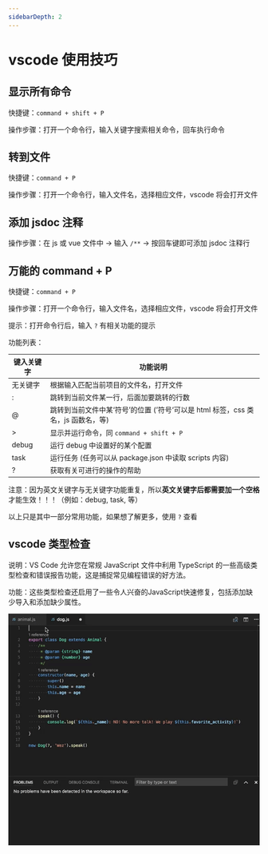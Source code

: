 ```yaml
---
sidebarDepth: 2
---
```


# vscode 使用技巧

## 显示所有命令

快捷键：`command + shift + P`

操作步骤：打开一个命令行，输入关键字搜索相关命令，回车执行命令

## 转到文件

快捷键：`command + P`

操作步骤：打开一个命令行，输入文件名，选择相应文件，vscode 将会打开文件

## 添加 jsdoc 注释

操作步骤：在 js 或 vue 文件中 -> 输入 `/**` -> 按回车键即可添加 jsdoc 注释行

## 万能的 command + P

快捷键：`command + P`

操作步骤：打开一个命令行，输入文件名，选择相应文件，vscode 将会打开文件

提示：打开命令行后，输入 `?` 有相关功能的提示

功能列表：

| 键入关键字 | 功能说明 |
| -------- | ------- |
| 无关键字 | 根据输入匹配当前项目的文件名，打开文件 |
| : | 跳转到当前文件某一行，后面加要跳转的行数 |
| @ | 跳转到当前文件中某‘符号’的位置 (’符号‘可以是 html 标签，css 类名，js 函数名，等) |
| > | 显示并运行命令，同 `command + shift + P` |
| debug | 运行 debug 中设置好的某个配置 |
| task | 运行任务 (任务可以从 package.json 中读取 scripts 内容) |
| ? | 获取有关可进行的操作的帮助 |

注意：因为英文关键字与无关键字功能重复，所以<b>英文关键字后都需要加一个空格</b>才能生效！！！（例如：debug, task, 等）

以上只是其中一部分常用功能，如果想了解更多，使用 `?` 查看

## vscode 类型检查

说明：VS Code 允许您在常规 JavaScript 文件中利用 TypeScript 的一些高级类型检查和错误报告功能，这是捕捉常见编程错误的好方法。

功能：这些类型检查还启用了一些令人兴奋的JavaScript快速修复，包括添加缺少导入和添加缺少属性。

![示例](./checkjs-example.gif)